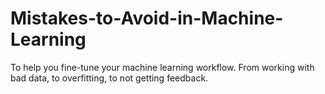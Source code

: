 ﻿# Mistakes-to-Avoid-in-Machine-Learning
 To help you fine-tune your machine learning workflow. From working with bad data, to overfitting, to not getting feedback.


